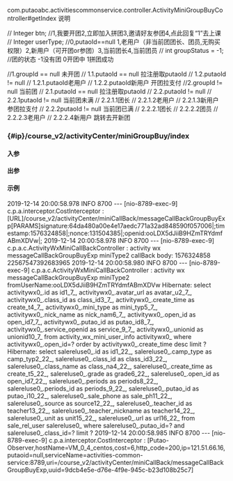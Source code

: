 com.putaoabc.activitiescommonservice.controller.ActivityMiniGroupBuyController#getIndex
说明

// Integer btn; //1,我要开团2,立即加入拼团3,邀请好友参团4,点此回复“1”去上课
// Integer userType; //0,putaoId==null
1,老用户（非当前团团长、团员,无购买权限）2,新用户（可开团or参团）3,当前团长4,当前团员
// int groupStatus = -1; //团的状态 -1没有团 0开团中 1拼团成功

//1.groupId == null  未开团
//  1.1.putaoId == null  拉注册取putaoId
//  1.2.putaoId != null
//      1.2.1.putaoId老用户
//      1.2.2.putaoId新用户                    开团拉支付
//2.groupId != null 当前团
//  2.1.putaoId == null  拉注册取putaoId
//  2.2.putaoId != null
//      2.2.1putaoId != null 当前团未满
//          2.2.1.1团长
//          2.2.1.2老用户
//          2.2.1.3新用户                      参团拉支付
//      2.2.2putaoId != null 当前团已满
//          2.2.2.1团长
//          2.2.2.2团员
//          2.2.2.3老用户
//          2.2.2.4新用户                      跳转去开新团


### {#ip}/course_v2/activityCenter/miniGroupBuy/index

#### 入参

#### 出参



#### 示例




2019-12-14 20:00:58.978  INFO 8700 --- [nio-8789-exec-9] c.p.a.interceptor.CostInterceptor        : [URL]/course_v2/activityCenter/miniCallBack/messageCallBackGroupBuyExp[PARAMS]signature:64da480a00e4e17aedc771a32ad848590f057006|;timestamp:1576324858|;nonce:131504385|;openid:ooLDX5dJiiB9HZmTRYdmfABmXDVw|;
2019-12-14 20:00:58.978  INFO 8700 --- [nio-8789-exec-9] c.p.a.c.ActivityWxMiniCallBackController : activity wx messageCallBackGroupBuyExp miniType2 callBack body:<xml><ToUserName><![CDATA[gh_e305c7f6799a]]></ToUserName>
<FromUserName><![CDATA[ooLDX5dJiiB9HZmTRYdmfABmXDVw]]></FromUserName>
<CreateTime>1576324858</CreateTime>
<MsgType><![CDATA[text]]></MsgType>
<Content><![CDATA[1]]></Content>
<MsgId>22567547392683965</MsgId>
</xml>
2019-12-14 20:00:58.980  INFO 8700 --- [nio-8789-exec-9] c.p.a.c.ActivityWxMiniCallBackController : activity wx messageCallBackGroupBuyExp miniType2 fromUserName:ooLDX5dJiiB9HZmTRYdmfABmXDVw
Hibernate: select activitywx0_.id as id1_7_, activitywx0_.avatar_url as avatar_u2_7_, activitywx0_.class_id as class_id3_7_, activitywx0_.create_time as create_t4_7_, activitywx0_.mini_type as mini_typ5_7_, activitywx0_.nick_name as nick_nam6_7_, activitywx0_.open_id as open_id7_7_, activitywx0_.putao_id as putao_id8_7_, activitywx0_.service_openid as service_9_7_, activitywx0_.unionid as unionid10_7_ from activity_wx_mini_user_info activitywx0_ where activitywx0_.open_id=? order by activitywx0_.create_time desc limit ?
Hibernate: select salereluse0_.id as id1_22_, salereluse0_.camp_type as camp_typ2_22_, salereluse0_.class_id as class_id3_22_, salereluse0_.class_name as class_na4_22_, salereluse0_.create_time as create_t5_22_, salereluse0_.grade as grade6_22_, salereluse0_.open_id as open_id7_22_, salereluse0_.periods as periods8_22_, salereluse0_.periods_id as periods_9_22_, salereluse0_.putao_id as putao_i10_22_, salereluse0_.sale_phone as sale_ph11_22_, salereluse0_.source as source12_22_, salereluse0_.teacher_id as teacher13_22_, salereluse0_.teacher_nickname as teacher14_22_, salereluse0_.unit as unit15_22_, salereluse0_.url as url16_22_ from sale_rel_user salereluse0_ where salereluse0_.putao_id=? and salereluse0_.class_id=? limit ?
2019-12-14 20:00:58.985  INFO 8700 --- [nio-8789-exec-9] c.p.a.interceptor.CostInterceptor        : [Putao-Observer,hostName=VM_0_4_centos,cost=6,http_code=200,ip=121.51.66.16,putaoid=null,serviceName=activities-common-service:8789,uri=/course_v2/activityCenter/miniCallBack/messageCallBackGroupBuyExp,uuid=9dcb4e5e-d76e-4f9e-945c-b23d108b25c7]


